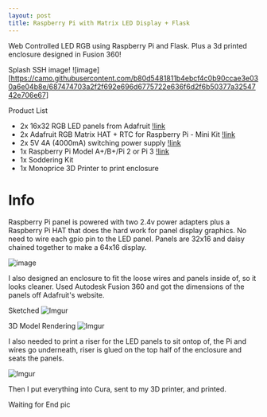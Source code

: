 ```yaml
---
layout: post
title: Raspberry Pi with Matrix LED Display + Flask
---
```


Web Controlled LED RGB using Raspberry Pi and Flask. Plus a 3d printed enclosure designed in Fusion 360!

Splash SSH image!
![image][https://camo.githubusercontent.com/b80d5481811b4ebcf4c0b90ccae3e030a6e04b8e/687474703a2f2f692e696d6775722e636f6d2f6b50377a3254742e706e67]

Product List

* 2x 16x32 RGB LED panels from Adafruit [!link](https://www.adafruit.com/product/420)
* 2x Adafruit RGB Matrix HAT + RTC for Raspberry Pi - Mini Kit [!link](https://www.adafruit.com/product/2345)
* 2x 5V 4A (4000mA) switching power supply [!link](https://www.adafruit.com/product/1466)
* 1x Raspberry Pi Model A+/B+/Pi 2 or Pi 3 [!link](https://www.adafruit.com/product/3055)
* 1x Soddering Kit
* 1x Monoprice 3D Printer to print enclosure

# Info

Raspberry Pi panel is powered with two 2.4v power adapters plus a Raspberry Pi HAT that does the hard work for panel display graphics. No need to wire each gpio pin to the LED panel. Panels are 32x16 and daisy chained together to make a 64x16 display.

![image](https://camo.githubusercontent.com/ac49016f87d032b0c9cf2597c4a2ebe71438320e/687474703a2f2f692e696d6775722e636f6d2f343239567736542e6a7067)

I also designed an enclosure to fit the loose wires and panels inside of, so it looks cleaner. Used Autodesk Fusion 360 and got the dimensions of the panels off Adafruit's website.

Sketched
![Imgur](https://i.imgur.com/fuA9PCk.png)

3D Model Rendering
![Imgur](https://i.imgur.com/8gn79Qv.png)

I also needed to print a riser for the LED panels to sit ontop of, the Pi and wires go underneath, riser is glued on the top half of the enclosure and seats the panels.

![Imgur](https://i.imgur.com/KOoaVij.png)

Then I put everything into Cura, sent to my 3D printer, and printed.

Waiting for End pic
